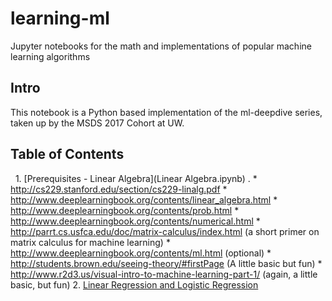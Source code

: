 # learning-ml
Jupyter notebooks for the math and implementations of popular machine learning algorithms


## Intro
This notebook is a Python based implementation of the ml-deepdive series, taken up by the MSDS 2017 Cohort at UW.

## Table of Contents

   1. [Prerequisites - Linear Algebra](Linear Algebra.ipynb) . 
      * http://cs229.stanford.edu/section/cs229-linalg.pdf
      * http://www.deeplearningbook.org/contents/linear_algebra.html
      * http://www.deeplearningbook.org/contents/prob.html
      * http://www.deeplearningbook.org/contents/numerical.html
      * http://parrt.cs.usfca.edu/doc/matrix-calculus/index.html (a short primer on matrix calculus for machine learning)
      * http://www.deeplearningbook.org/contents/ml.html (optional)
      * http://students.brown.edu/seeing-theory/#firstPage (A little basic but fun)
      * http://www.r2d3.us/visual-intro-to-machine-learning-part-1/ (again, a little basic, but fun)
   2. [Linear Regression and Logistic Regression]()
